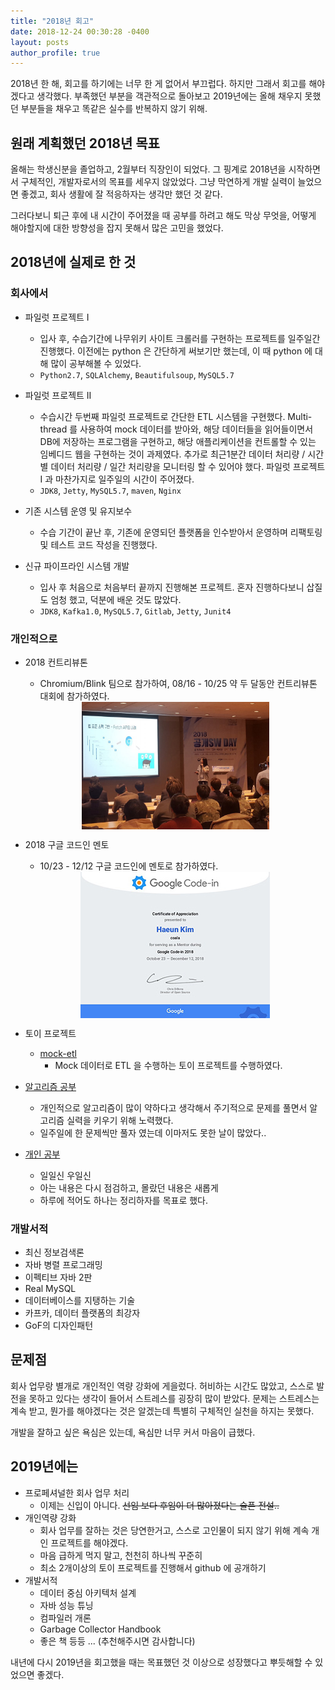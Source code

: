 ```yaml
---
title: "2018년 회고"
date: 2018-12-24 00:30:28 -0400
layout: posts
author_profile: true
---
```

2018년 한 해, 회고를 하기에는 너무 한 게 없어서 부끄럽다. 하지만 그래서 회고를 해야겠다고 생각했다. 부족했던 부분을 객관적으로 돌아보고 2019년에는 올해 채우지 못했던 부분들을 채우고 똑같은 실수를 반복하지 않기 위해.

## 원래 계획했던 2018년 목표
올해는 학생신분을 졸업하고, 2월부터 직장인이 되었다. 그 핑계로 2018년을 시작하면서 구체적인, 개발자로서의 목표를 세우지 않았었다. 
그냥 막연하게 개발 실력이 늘었으면 좋겠고, 회사 생활에 잘 적응하자는 생각만 했던 것 같다. 

그러다보니 퇴근 후에 내 시간이 주어졌을 때 공부를 하려고 해도 막상 무엇을, 어떻게 해야할지에 대한 방향성을 잡지 못해서 많은 고민을 했었다. 

## 2018년에 실제로 한 것
### 회사에서
- 파일럿 프로젝트 I
    + 입사 후, 수습기간에 나무위키 사이트 크롤러를 구현하는 프로젝트를 일주일간 진행했다. 이전에는 python 은 간단하게 써보기만 했는데, 이 때 python 에 대해 많이 공부해볼 수 있었다. 
    + `Python2.7`, `SQLAlchemy`, `Beautifulsoup`, `MySQL5.7`

- 파일럿 프로젝트 II
    + 수습시간 두번째 파일럿 프로젝트로 간단한 ETL 시스템을 구현했다. Multi-thread 를 사용하여 mock 데이터를 받아와, 해당 데이터들을 읽어들이면서 DB에 저장하는 프로그램을 구현하고, 해당 애플리케이션을 컨트롤할 수 있는 임베디드 웹을 구현하는 것이 과제였다. 추가로 최근1분간 데이터 처리량 / 시간별 데이터 처리량 / 일간 처리량을 모니터링 할 수 있어야 했다. 파일럿 프로젝트 I 과 마찬가지로 일주일의 시간이 주어졌다. 
    + `JDK8`, `Jetty`, `MySQL5.7`, `maven`, `Nginx`

- 기존 시스템 운영 및 유지보수
    + 수습 기간이 끝난 후, 기존에 운영되던 플랫폼을 인수받아서 운영하며 리팩토링 및 테스트 코드 작성을 진행했다. 

- 신규 파이프라인 시스템 개발
    + 입사 후 처음으로 처음부터 끝까지 진행해본 프로젝트. 혼자 진행하다보니 삽질도 엄청 했고, 덕분에 배운 것도 많았다.  
    + `JDK8`, `Kafka1.0`, `MySQL5.7`, `Gitlab`, `Jetty`, `Junit4`

### 개인적으로
- 2018 컨트리뷰톤
    + Chromium/Blink 팀으로 참가하여, 08/16 - 10/25 약 두 달동안 컨트리뷰톤 대회에 참가하였다. 
    <img src="/assets/img/2018_contributhon.jpg" style='display: block;margin-left: auto;margin-right: auto; width: 300px'>

- 2018 구글 코드인 멘토
    + 10/23 - 12/12 구글 코드인에 멘토로 참가하였다. 
    <img src="/assets/img/2018_gci_mentor.jpg" style='display: block;margin-left: auto;margin-right: auto;'/>

- 토이 프로젝트 
    + [mock-etl](https://github.com/haeungun/mock-etl)
        - Mock 데이터로 ETL 을 수행하는 토이 프로젝트를 수행하였다.  

- [알고리즘 공부](https://github.com/haeungun/algorithm)
    + 개인적으로 알고리즘이 많이 약하다고 생각해서 주기적으로 문제를 풀면서 알고리즘 실력을 키우기 위해 노력했다.
    + 일주일에 한 문제씩만 풀자 였는데 이마저도 못한 날이 많았다..

- [개인 공부](https://github.com/haeungun/study)
    + 일일신 우일신 
    + 아는 내용은 다시 점검하고, 몰랐던 내용은 새롭게
    + 하루에 적어도 하나는 정리하자를 목표로 했다.

### 개발서적
- 최신 정보검색론
- 자바 병렬 프로그래밍
- 이펙티브 자바 2판 
- Real MySQL
- 데이터베이스를 지탱하는 기술
- 카프카, 데이터 플랫폼의 최강자
- GoF의 디자인패턴

## 문제점
회사 업무랑 별개로 개인적인 역량 강화에 게을렀다. 허비하는 시간도 많았고, 스스로 발전을 못하고 있다는 생각이 들어서 스트레스를 굉장히 많이 받았다. 문제는 스트레스는 계속 받고, 뭔가를 해야겠다는 것은 알겠는데 특별히 구체적인 실천을 하지는 못했다. 

개발을 잘하고 싶은 욕심은 있는데, 욕심만 너무 커서 마음이 급했다. 

## 2019년에는
- 프로페셔널한 회사 업무 처리
    + 이제는 신입이 아니다. ~~선임 보다 후임이 더 많아졌다는 슬픈 전설..~~
- 개인역량 강화
    + 회사 업무를 잘하는 것은 당연한거고, 스스로 고인물이 되지 않기 위해 계속 개인 프로젝트를 해야겠다.
    + 마음 급하게 먹지 말고, 천천히 하나씩 꾸준히 
    + 최소 2개이상의 토이 프로젝트를 진행해서 github 에 공개하기 
- 개발서적 
    + 데이터 중심 아키텍처 설계 
    + 자바 성능 튜닝
    + 컴파일러 개론 
    + Garbage Collector Handbook
    + 좋은 책 등등 ... (추천해주시면 감사합니다)

내년에 다시 2019년을 회고했을 때는 목표했던 것 이상으로 성장했다고 뿌듯해할 수 있었으면 좋겠다. 
